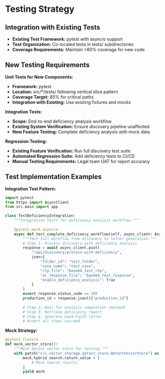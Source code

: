 # Testing Strategy

## Integration with Existing Tests
- **Existing Test Framework:** pytest with asyncio support
- **Test Organization:** Co-located tests in tests/ subdirectories
- **Coverage Requirements:** Maintain >80% coverage for new code

## New Testing Requirements

**Unit Tests for New Components:**
- **Framework:** pytest
- **Location:** src/*/tests/ following vertical slice pattern
- **Coverage Target:** 85% for critical paths
- **Integration with Existing:** Use existing fixtures and mocks

**Integration Tests:**
- **Scope:** End-to-end deficiency analysis workflow
- **Existing System Verification:** Ensure discovery pipeline unaffected
- **New Feature Testing:** Complete deficiency analysis with mock data

**Regression Testing:**
- **Existing Feature Verification:** Run full discovery test suite
- **Automated Regression Suite:** Add deficiency tests to CI/CD
- **Manual Testing Requirements:** Legal team UAT for report accuracy

## Test Implementation Examples

**Integration Test Pattern:**
```python
import pytest
from httpx import AsyncClient
from src.main import app

class TestDeficiencyIntegration:
    """Integration tests for deficiency analysis workflow."""
    
    @pytest.mark.asyncio
    async def test_complete_deficiency_workflow(self, async_client: AsyncClient):
        """Test full workflow from discovery to letter generation."""
        # Step 1: Process discovery with deficiency analysis
        response = await async_client.post(
            "/api/discovery/process-with-deficiency",
            json={
                "folder_id": "test_folder",
                "case_name": "test_case",
                "rtp_file": "base64_test_rtp",
                "oc_response_file": "base64_test_response",
                "enable_deficiency_analysis": True
            }
        )
        assert response.status_code == 200
        production_id = response.json()["production_id"]
        
        # Step 2: Wait for analysis completion (mocked)
        # Step 3: Retrieve deficiency report
        # Step 4: Generate Good Faith letter
        # Assert all steps succeed
```

**Mock Strategy:**
```python
@pytest.fixture
def mock_vector_store():
    """Mock Qdrant vector store for testing."""
    with patch("src.vector_storage.qdrant_store.QdrantVectorStore") as mock:
        mock.hybrid_search.return_value = [
            # Mock search results
        ]
        yield mock
```
